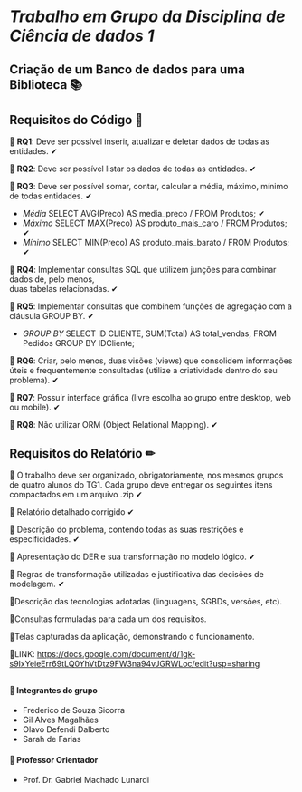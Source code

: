 # **_Trabalho em Grupo da Disciplina de Ciência de dados 1_**
## Criação de um Banco de dados para uma Biblioteca 📚
## Requisitos do Código 🔗
📌 **RQ1**: Deve ser possível inserir, atualizar e deletar dados de todas as entidades. ✔ 


📌 **RQ2**: Deve ser possível listar os dados de todas as entidades. ✔ 


📌 **RQ3**: Deve ser possível somar, contar, calcular a média, máximo, mínimo de todas entidades. ✔
  
- _Média_ SELECT AVG(Preco) AS media_preco / FROM Produtos; ✔
- _Máximo_ SELECT MAX(Preco) AS produto_mais_caro / FROM Produtos; ✔
- _Mínimo_ SELECT MIN(Preco) AS produto_mais_barato / FROM Produtos; ✔


📌 **RQ4**: Implementar consultas SQL que utilizem junções para combinar dados de, pelo menos,  
duas tabelas relacionadas. ✔


📌 **RQ5**: Implementar consultas que combinem funções de agregação com a cláusula GROUP BY.  ✔
- _GROUP BY_ SELECT ID CLIENTE, SUM(Total) AS total_vendas,
  FROM Pedidos
  GROUP BY IDCliente;


📌 **RQ6**: Criar, pelo menos, duas visões (views) que consolidem informações úteis e 
frequentemente consultadas (utilize a criatividade dentro do seu problema).  ✔


📌 **RQ7**: Possuir interface gráfica (livre escolha ao grupo entre desktop, web ou mobile). ✔


📌 **RQ8**: Não utilizar ORM (Object Relational Mapping). ✔

## Requisitos do Relatório ✏
📌 O trabalho deve ser organizado, obrigatoriamente, nos mesmos grupos de quatro alunos do TG1. Cada
grupo deve entregar os seguintes itens compactados em um arquivo .zip ✔


📌 Relatório detalhado corrigido ✔ 


📌 Descrição do problema, contendo todas as suas restrições e especificidades. ✔ 


📌 Apresentação do DER e sua transformação no modelo lógico. ✔


📌 Regras de transformação utilizadas e justificativa das decisões de modelagem. ✔


📌Descrição das tecnologias adotadas (linguagens, SGBDs, versões, etc). 


📌Consultas formuladas para cada um dos requisitos. 


📌Telas capturadas da aplicação, demonstrando o funcionamento.

📌LINK: https://docs.google.com/document/d/1gk-s9IxYeieErr69tLQ0YhVtDtz9FW3na94vJGRWLoc/edit?usp=sharing
##
 #### 📍 Integrantes do grupo 
- Frederico de Souza Sicorra
- Gil Alves Magalhães
- Olavo Defendi Dalberto 
- Sarah de Farias
#### 📍 Professor Orientador
- Prof. Dr. Gabriel Machado Lunardi



